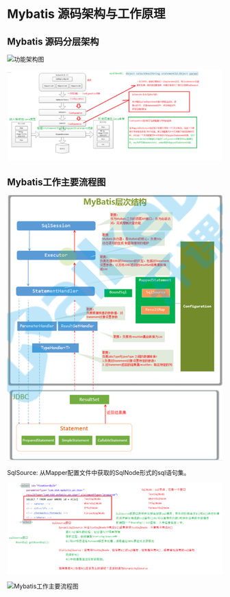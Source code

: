# Mybatis 源码架构与工作原理


## Mybatis 源码分层架构

![功能架构图](http://img.mukewang.com/55b1dbbd00016b6407090390.png)   

![](picture/mybatis流程解析.png)

## Mybatis工作主要流程图

![](picture/Mybatis层次结构.png)

SqlSource: 从Mapper配置文件中获取的SqlNode形式的sql语句集。

![SqlSource和SqlNode的理解](picture/SqlSource和SqlNode的理解.png)



![Mybatis工作主要流程图](https://img-blog.csdnimg.cn/20181028231133490.png?x-oss-process=image/watermark,type_ZmFuZ3poZW5naGVpdGk,shadow_10,text_aHR0cHM6Ly9ibG9nLmNzZG4ubmV0L3FxXzIwNTk3NzI3,size_27,color_FFFFFF,t_70)

